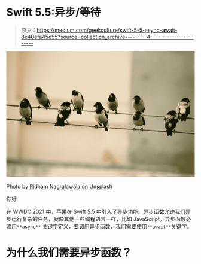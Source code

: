 # Swift 5.5:异步/等待

> 原文：<https://medium.com/geekculture/swift-5-5-async-await-8e40efa45e55?source=collection_archive---------4----------------------->

![](img/963bd154aef870445ba8c78485f6a55b.png)

Photo by [Ridham Nagralawala](https://unsplash.com/@ridham?utm_source=medium&utm_medium=referral) on [Unsplash](https://unsplash.com?utm_source=medium&utm_medium=referral)

你好

在 WWDC 2021 中，苹果在 Swift 5.5 中引入了异步功能。异步函数允许我们异步运行复杂的任务，就像其他一些编程语言一样，比如 JavaScript。异步函数必须用`**async**` 关键字定义，要调用异步函数，我们需要使用`**await**`关键字。

# 为什么我们需要异步函数？